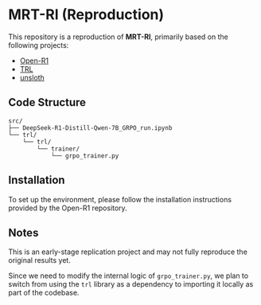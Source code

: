 # MRT-Rl (Reproduction)

This repository is a reproduction of **MRT-Rl**, primarily based on the following projects:

- [Open-R1](https://github.com/huggingface/open-r1/tree/main)
- [TRL](https://github.com/huggingface/trl/tree/main)
- [unsloth](https://unsloth.ai/blog/r1-reasoning)

## Code Structure
```
src/
├── DeepSeek-R1-Distill-Qwen-7B_GRPO_run.ipynb
└── trl/
    └── trl/
        └── trainer/
            └── grpo_trainer.py
```

## Installation
To set up the environment, please follow the installation instructions provided by the Open-R1 repository.

## Notes
This is an early-stage replication project and may not fully reproduce the original results yet.

Since we need to modify the internal logic of `grpo_trainer.py`, we plan to switch from using the `trl` library as a dependency to importing it locally as part of the codebase.